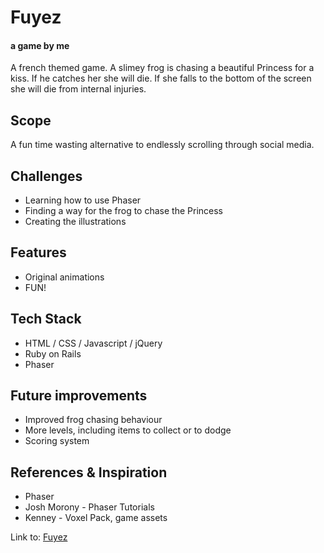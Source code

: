 # **Fuyez**
#### a game by me

A french themed game. A slimey frog is chasing a beautiful Princess for a kiss. If he catches her she will die. If she falls to the bottom of the screen she will die from internal injuries.

## Scope
A fun time wasting alternative to endlessly scrolling through social media.

## Challenges
* Learning how to use Phaser
* Finding a way for the frog to chase the Princess
* Creating the illustrations

## Features
* Original animations
* FUN!


## Tech Stack
* HTML / CSS / Javascript / jQuery
* Ruby on Rails
* Phaser

## Future improvements
* Improved frog chasing behaviour
* More levels, including items to collect or to dodge
* Scoring system

## References & Inspiration
* Phaser
* Josh Morony - Phaser Tutorials
* Kenney - Voxel Pack, game assets


Link to:  [Fuyez](https://fuyez.herokuapp.com)
